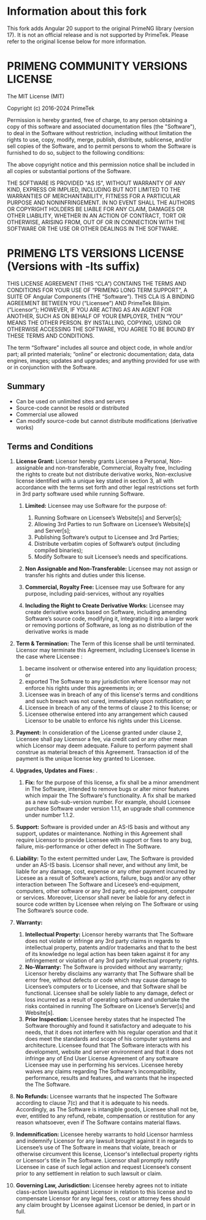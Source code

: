 # Information about this fork

This fork adds Angular 20 support to the original PrimeNG library (version 17). It is not an official release and is not supported by PrimeTek.
Please refer to the original license below for more information.

# PRIMENG COMMUNITY VERSIONS LICENSE

The MIT License (MIT)

Copyright (c) 2016-2024 PrimeTek

Permission is hereby granted, free of charge, to any person obtaining a copy
of this software and associated documentation files (the "Software"), to deal
in the Software without restriction, including without limitation the rights
to use, copy, modify, merge, publish, distribute, sublicense, and/or sell
copies of the Software, and to permit persons to whom the Software is
furnished to do so, subject to the following conditions:

The above copyright notice and this permission notice shall be included in
all copies or substantial portions of the Software.

THE SOFTWARE IS PROVIDED "AS IS", WITHOUT WARRANTY OF ANY KIND, EXPRESS OR
IMPLIED, INCLUDING BUT NOT LIMITED TO THE WARRANTIES OF MERCHANTABILITY,
FITNESS FOR A PARTICULAR PURPOSE AND NONINFRINGEMENT. IN NO EVENT SHALL THE
AUTHORS OR COPYRIGHT HOLDERS BE LIABLE FOR ANY CLAIM, DAMAGES OR OTHER
LIABILITY, WHETHER IN AN ACTION OF CONTRACT, TORT OR OTHERWISE, ARISING FROM,
OUT OF OR IN CONNECTION WITH THE SOFTWARE OR THE USE OR OTHER DEALINGS IN
THE SOFTWARE.

# PRIMENG LTS VERSIONS LICENSE (Versions with -lts suffix)

THIS LICENSE AGREEMENT (THIS “CLA”) CONTAINS THE TERMS AND CONDITIONS FOR YOUR USE OF “PRIMENG LONG TERM SUPPORT”, A SUITE OF Angular Components (THE “Software”). THIS CLA IS A BINDING AGREEMENT BETWEEN YOU (“Licensee”) AND PrimeTek Bilişim. (“Licensor“); HOWEVER, IF YOU ARE ACTING AS AN AGENT FOR ANOTHER, SUCH AS ON BEHALF OF YOUR EMPLOYER, THEN “YOU” MEANS THE OTHER PERSON. BY INSTALLING, COPYING, USING OR OTHERWISE ACCESSING THE SOFTWARE, YOU AGREE TO BE BOUND BY THESE TERMS AND CONDITIONS.

The term “Software” includes all source and object code, in whole and/or part; all printed materials; “online” or electronic documentation; data, data engines, images; updates and upgrades; and anything provided for use with or in conjunction with the Software.

## Summary

-   Can be used on unlimited sites and servers
-   Source-code cannot be resold or distributed
-   Commercial use allowed
-   Can modify source-code but cannot distribute modifications (derivative works)

## Terms and Conditions

1.  **License Grant:** Licensor hereby grants Licensee a Personal, Non-assignable and non-transferable, Commercial, Royalty free, Including the rights to create but not distribute derivative works, Non-exclusive license identified with a unique key stated in section 3, all with accordance with the terms set forth and other legal restrictions set forth in 3rd party software used while running Software.

    1.  **Limited:** Licensee may use Software for the purpose of:

        1.  Running Software on Licensee’s Website\[s\] and Server\[s\];
        2.  Allowing 3rd Parties to run Software on Licensee’s Website\[s\] and Server\[s\];
        3.  Publishing Software’s output to Licensee and 3rd Parties;
        4.  Distribute verbatim copies of Software’s output (including compiled binaries);
        5.  Modify Software to suit Licensee’s needs and specifications.

    2.  **Non Assignable and Non-Transferable:** Licensee may not assign or transfer his rights and duties under this license.
    3.  **Commercial, Royalty Free:** Licensee may use Software for any purpose, including paid-services, without any royalties
    4.  **Including the Right to Create Derivative Works:** Licensee may create derivative works based on Software, including amending Software’s source code, modifying it, integrating it into a larger work or removing portions of Software, as long as no distribution of the derivative works is made

2.  **Term & Termination:** The Term of this license shall be until terminated. Licensor may terminate this Agreement, including Licensee’s license in the case where Licensee :
    1.  became insolvent or otherwise entered into any liquidation process; or
    2.  exported The Software to any jurisdiction where licensor may not enforce his rights under this agreements in; or
    3.  Licensee was in breach of any of this license's terms and conditions and such breach was not cured, immediately upon notification; or
    4.  Licensee in breach of any of the terms of clause 2 to this license; or
    5.  Licensee otherwise entered into any arrangement which caused Licensor to be unable to enforce his rights under this License.
3.  **Payment:** In consideration of the License granted under clause 2, Licensee shall pay Licensor a fee, via credit card or any other mean which Licensor may deem adequate. Failure to perform payment shall construe as material breach of this Agreement. Transaction id of the payment is the unique license key granted to Licensee.
4.  **Upgrades, Updates and Fixes:** .

    1.  **Fix:** for the purpose of this license, a fix shall be a minor amendment in The Software, intended to remove bugs or alter minor features which impair the The Software's functionality. A fix shall be marked as a new sub-sub-version number. For example, should Licensee purchase Software under version 1.1.1, an upgrade shall commence under number 1.1.2.

5.  **Support:** Software is provided under an AS-IS basis and without any support, updates or maintenance. Nothing in this Agreement shall require Licensor to provide Licensee with support or fixes to any bug, failure, mis-performance or other defect in The Software.
6.  **Liability:** To the extent permitted under Law, The Software is provided under an AS-IS basis. Licensor shall never, and without any limit, be liable for any damage, cost, expense or any other payment incurred by Licesee as a result of Software’s actions, failure, bugs and/or any other interaction between The Software and Licesee’s end-equipment, computers, other software or any 3rd party, end-equipment, computer or services. Moreover, Licensor shall never be liable for any defect in source code written by Licensee when relying on The Software or using The Software’s source code.
7.  **Warranty:**

    1.  **Intellectual Property:** Licensor hereby warrants that The Software does not violate or infringe any 3rd party claims in regards to intellectual property, patents and/or trademarks and that to the best of its knowledge no legal action has been taken against it for any infringement or violation of any 3rd party intellectual property rights.
    2.  **No-Warranty:** The Software is provided without any warranty; Licensor hereby disclaims any warranty that The Software shall be error free, without defects or code which may cause damage to Licensee’s computers or to Licensee, and that Software shall be functional. Licensee shall be solely liable to any damage, defect or loss incurred as a result of operating software and undertake the risks contained in running The Software on License’s Server\[s\] and Website\[s\].
    3.  **Prior Inspection:** Licensee hereby states that he inspected The Software thoroughly and found it satisfactory and adequate to his needs, that it does not interfere with his regular operation and that it does meet the standards and scope of his computer systems and architecture. Licensee found that The Software interacts with his development, website and server environment and that it does not infringe any of End User License Agreement of any software Licensee may use in performing his services. Licensee hereby waives any claims regarding The Software's incompatibility, performance, results and features, and warrants that he inspected the The Software.

8.  **No Refunds:** Licensee warrants that he inspected The Software according to clause 7(c) and that it is adequate to his needs. Accordingly, as The Software is intangible goods, Licensee shall not be, ever, entitled to any refund, rebate, compensation or restitution for any reason whatsoever, even if The Software contains material flaws.
9.  **Indemnification:** Licensee hereby warrants to hold Licensor harmless and indemnify Licensor for any lawsuit brought against it in regards to Licensee’s use of The Software in means that violate, breach or otherwise circumvent this license, Licensor's intellectual property rights or Licensor's title in The Software. Licensor shall promptly notify Licensee in case of such legal action and request Licensee’s consent prior to any settlement in relation to such lawsuit or claim.
10. **Governing Law, Jurisdiction:** Licensee hereby agrees not to initiate class-action lawsuits against Licensor in relation to this license and to compensate Licensor for any legal fees, cost or attorney fees should any claim brought by Licensee against Licensor be denied, in part or in full.
